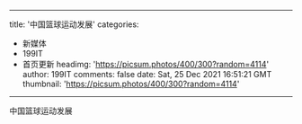 
---
title: '中国篮球运动发展'
categories: 
 - 新媒体
 - 199IT
 - 首页更新
headimg: 'https://picsum.photos/400/300?random=4114'
author: 199IT
comments: false
date: Sat, 25 Dec 2021 16:51:21 GMT
thumbnail: 'https://picsum.photos/400/300?random=4114'
---

<div>   
中国篮球运动发展  
</div>
            
